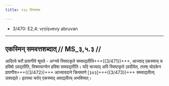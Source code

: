 ```yaml
---
title: १३६ टिप्पणयः

---
```

- 3/470: E2,4: vṛṇīṣvevy abruvan

____________________________________________


## एकस्मिन् समवत्तशब्दात् // MS_३,५.३ //

आदित्ये चरौ प्रायणीये श्रूयते - अग्नये स्विष्टकृते समवद्यतीति+++({3/471})+++, आज्याद् एकस्माच् च हविषो ऽवद्यतीति, मिश्रस्यान्येन हविषा समवद्यतीति। यदि चाज्याद् अपि स्विष्टकृते ऽवदीयेत, ततश् चोदकेन प्रापणीय+++({3/472})+++ आज्यावदाने क्रियमाणे [३४३]+++({3/473})+++ समवद्यतीत्य् उपपद्यते। इतरथा चरोर् एकस्माद् अवद्यतीत्य् अभविष्यत्।
